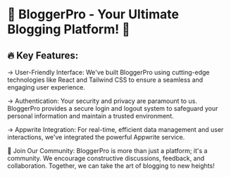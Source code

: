 # 🚀 BloggerPro - Your Ultimate Blogging Platform! 📝

## 🔥 Key Features:

-> User-Friendly Interface: We've built BloggerPro using cutting-edge technologies like React and Tailwind CSS to ensure a seamless and engaging user experience.

-> Authentication: Your security and privacy are paramount to us. BloggerPro provides a secure login and logout system to safeguard your personal information and maintain a trusted environment.

-> Appwrite Integration: For real-time, efficient data management and user interactions, we've integrated the powerful Appwrite service.

🤝 Join Our Community:
BloggerPro is more than just a platform; it's a community. We encourage constructive discussions, feedback, and collaboration. Together, we can take the art of blogging to new heights!

